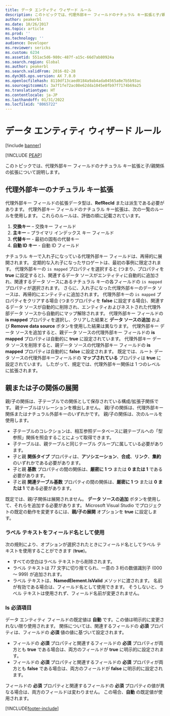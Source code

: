 ```yaml
---
title: データ エンティティ ウィザード ルール
description: このトピックでは、代理外部キー フィールドのナチュラル キー拡張と子/親関係の拡張について説明します。
author: peakerbl
ms.date: 10/26/2017
ms.topic: article
ms.prod: ''
ms.technology: ''
audience: Developer
ms.reviewer: sericks
ms.custom: 6234
ms.assetid: 551ac5d6-980c-487f-a15c-66d7ab80924a
ms.search.region: Global
ms.author: peakerbl
ms.search.validFrom: 2016-02-28
ms.dyn365.ops.version: AX 7.0.0
ms.openlocfilehash: 8110df13caed0184a9ab4ada04565a8e7b5b93ac
ms.sourcegitcommit: 3a7f1fe72ac08e62dda1045e0fb97f7174b69a25
ms.translationtype: HT
ms.contentlocale: ja-JP
ms.lasthandoff: 01/31/2022
ms.locfileid: "8065722"
---
```

# <a name="data-entity-wizard-rules"></a>データ エンティティ ウィザード ルール

[!include [banner](../includes/banner.md)]


[!INCLUDE [PEAP](../../../includes/peap-1.md)]

このトピックでは、代理外部キー フィールドのナチュラル キー拡張と子/親関係の拡張について説明します。

## <a name="natural-key-expansion-of-surrogate-foreign-keys"></a>代理外部キーのナチュラル キー拡張

代理外部キー フィールドの拡張データ型は、**RefRecId** または派生である必要があります。 代理外部キー フィールドのナチュラル キー拡張は、次の一覧のルールを使用します。 これらのルールは、評価の順に記載されています。

1. **交換キー** – 交換キー フィールド
2. **主キー** – プライマリ インデックス キー フィールド
3. **代替キー** - 最初の固有の代替キー
4. **自動 ID キー** - 自動 ID フィールド

ナチュラル キーで入れ子になっている代理外部キー フィールドは、再帰的に展開されます。 定期的な入れ子になったサロゲートは、最初の事例に限定されます。 代理外部キーの `is mapped` プロパティを選択すると (つまり、プロパティを **true** に設定すると)、関連するデータ ソースがエンティティに自動的に追加され、関連するデータ ソースにあるナチュラル キーの各フィールドの `is mapped` プロパティが選択されます。 さらに、入れ子になった代理外部キーのデータ ソースは、再帰的にエンティティに追加されます。 代理外部キーの `is mapped` プロパティをクリアする場合 (つまりプロパティを **false** に設定する場合)、関連するデータ ソースが自動的に削除され、エンティティおよびネストされた代理外部データ ソースから自動的にマップ解除されます。 代理外部キー フィールドの **is mapped** プロパティを選択し、クリアした結果と **データ ソースの追加** および **Remove data source** ボタンを使用した結果は異なります。 代理外部キー データ ソースを追加すると、親データ ソースの代理外部キー フィールドの **is mapped** プロパティは自動的に **true** に設定されています。 代理外部キー データ ソースを削除すると、親データ ソースの代理外部キー フィールドの **is mapped** プロパティは自動的に **false** に設定されます。 既定では、ルート データ ソースの代理外部キーフィールドの **マップされている** プロパティは **true** に設定されています。 したがって、規定では、代理外部キー関係は 1 つのレベルに拡張されます。

## <a name="expansion-of-parentchild-relations"></a>親または子の関係の展開
親/子の関係は、子テーブルでの関係として保存されている構成/拡張子関係です。 親テーブルはリレーションを検出しません。 親/子の関係は、代理外部キー関係またはナチュラル外部キーのいずれかです。 親/子の関係は、次のルールを使用します。

- 子テーブルのコレクションは、相互参照データベースに親テーブルへの「型参照」関係を照会することによって取得できます。
- 子テーブルは、親テーブルと同じテーブル グループに属している必要があります。
- 子と親 **関係タイプ** プロパティは、**アソシエーション**、**合成**、**リンク**、**集約** のいずれかである必要があります。
- 子と親 **基数** プロパティの間の関係は、**厳密に 1 つ** または **0 または 1** である必要があります。
- 子と親 **関連テーブル基数** プロパティの間の関係は、**厳密に 1 つ** または **0 または 1** である必要があります。

既定では、親/子関係は展開されません。 **データ ソースの追加** ボタンを使用して、それらを追加する必要があります。 Microsoft Visual Studio でプロジェクトの既定の動作を変更するには、**親/子の展開** オプションを **true** に設定します。

### <a name="using-label-text-as-field-names"></a>ラベル テキストをフィールド名として使用

次の規則により、オプションが選択されたときにフィールド名としてラベル テキストを使用することができます (**true**)。

- すべての空白はラベル テキストから削除されます。
- ラベル テキストは 77 文字に切り捨てられ、一意の 3 桁の数値識別子 (000 〜 999) が追加されます。
- ラベル テキストは、**NamedElement.IsValid** メソッドに渡されます。 名前が有効である場合は、フィールド名として使用できます。 そうしないと、ラベル テキストは使用されず、フィールド名前が変更されません。

### <a name="the-is-mandatory-field"></a>Is 必須項目

データ エンティティ フィールドの既定値は **自動** です。この値は明示的に変更されない限り使用されます。 関係については、関連するフィールドの **必須** プロパティは、フィールドの **必須** 値の値に基づいて設定されます。

- フィールドの **必須** プロパティと関連するフィールドの **必須** プロパティが両方とも **true** である場合は、両方のフィールドが **true** に明示的に設定されます。
- フィールドの **必須** プロパティと関連するフィールドの **必須** プロパティが両方とも **false** である場合は、両方のフィールドが **false** に明示的に設定されます。

フィールドの **必須** プロパティと関連するフィールドの **必須** プロパティの値が異なる場合は、両方のフィールドは変わりません。 この場合、**自動** の既定値が使用されます。


[!INCLUDE[footer-include](../../../includes/footer-banner.md)]

